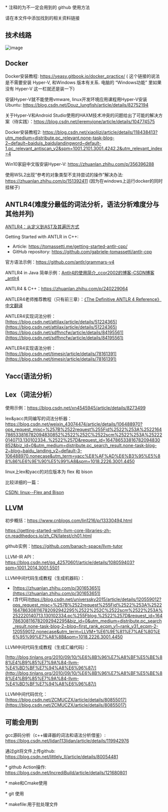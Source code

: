 \* 注释的为不一定会用到的 github 使用方法

请在本文件中添加找到的相关资料链接

## 技术线路

![image](https://user-images.githubusercontent.com/50643137/157364886-6b5ae0b1-e54b-43ca-821e-ee2d9b84c6ed.png)

## Docker

Docker安装教程: https://yeasy.gitbook.io/docker_practice/ ( 这个链接的说法是不需要安装 Hyper-V, 和Windows 版本有关系. 电脑的 “Windows功能” 里如果没有 Hyper-V 这一栏就还是装一下)

安装Hyper-V就不能使用vmware, linux开发环境应用课程用Hyper-V安装Ubuntu: https://blog.csdn.net/Douz_lungfish/article/details/82752194

关于Hyper-V和Android Studio使用的HAXM技术冲突的问题给出了可能的解决方案（待实践）：https://blog.csdn.net/jeremyjone/article/details/104774575

Docker安装教程2: https://blog.csdn.net/xiaoliizi/article/details/118438413?utm_medium=distribute.pc_relevant.none-task-blog-2~default~baidujs_baidulandingword~default-1.pc_relevant_antiscan_v2&spm=1001.2101.3001.4242.2&utm_relevant_index=4

Win10家庭中文版安装Hyper-V: https://zhuanlan.zhihu.com/p/356396288

使用WSL2出现“参考的对象类型不支持尝试的操作”解决办法: https://zhuanlan.zhihu.com/p/151392411 (因为在windows上运行docker的同时挂梯子)

## ANTLR4(难度分最低的词法分析，语法分析难度分与其他并列)

[ANTLR4：从定义到AST及其遍历方式](https://www.cnblogs.com/huaweiyun/p/14334037.html)

Getting Started with ANTLR in C++: 
  - Article: https://tomassetti.me/getting-started-antlr-cpp/
  - GitHub repository: https://github.com/gabriele-tomassetti/antlr-cpp

官方语法示例：https://github.com/antlr/grammars-v4

ANTLR4 in Java 简单示例：[Antlr4的使用简介_ccor2002的博客-CSDN博客_antlr4](https://blog.csdn.net/ccor2002/article/details/101567388?ops_request_misc=%7B%22request%5Fid%22%3A%22164767100616782092952580%22%2C%22scm%22%3A%2220140713.130102334..%22%7D&request_id=164767100616782092952580&biz_id=0&utm_medium=distribute.pc_search_result.none-task-blog-2~all~sobaiduend~default-1-101567388.142^v2^pc_search_result_control_group,143^v4^control&utm_term=ANTLR4&spm=1018.2226.3001.4187)

ANTLR4 & C++：https://zhuanlan.zhihu.com/p/240229064

ANTLER4老师推荐教程（只有前三章）：[《The Definitive ANTLR 4 Reference》中文翻译](https://github.com/W-angler/the-definitive-antlr-4-reference-chs)

ANTLER4实现词法分析：[https://blog.csdn.net/attilax/article/details/51224365](https://blog.csdn.net/attilax/article/details/51224365)       
                    [https://blog.csdn.net/sdfhncfw/article/details/84195561](https://blog.csdn.net/sdfhncfw/article/details/84195561)

ANTLER4实现语法分析：[https://blog.csdn.net/timesir/article/details/78161391](https://blog.csdn.net/timesir/article/details/78161391)


## Yacc(语法分析)



## Lex（词法分析）

使用示例：https://blog.csdn.net/xn4545945/article/details/8273499

lex&yacc共同编写的词法分析器：https://blog.csdn.net/weixin_43074474/article/details/106488970?ops_request_misc=%257B%2522request%255Fid%2522%253A%2522164786533816782094830852%2522%252C%2522scm%2522%253A%252220140713.130102334..%2522%257D&request_id=164786533816782094830852&biz_id=0&utm_medium=distribute.pc_search_result.none-task-blog-2~blog~baidu_landing_v2~default-3-106488970.nonecase&utm_term=yacc%E8%AF%AD%E6%B3%95%E5%88%86%E6%9E%90%E5%99%A8&spm=1018.2226.3001.4450

linux上lex和yacc的对应版本为 flex 和 bison

比较详细的一篇：

[CSDN: linux--Flex and Bison](https://blog.csdn.net/qq_38880380/article/details/99447017?ops_request_misc=%257B%2522request%255Fid%2522%253A%2522164811089716780255239907%2522%252C%2522scm%2522%253A%252220140713.130102334..%2522%257D&request_id=164811089716780255239907&biz_id=0&utm_medium=distribute.pc_search_result.none-task-blog-2~all~sobaiduend~default-2-99447017.142^v3^pc_search_result_control_group,143^v4^control&utm_term=flex+Linux&spm=1018.2226.3001.4187)


## LLVM

初步概括：https://www.cnblogs.com/lin1216/p/13330494.html

https://getting-started-with-llvm-core-libraries-zh-cn.readthedocs.io/zh_CN/latest/ch01.html

github实例：https://github.com/banach-space/llvm-tutor

LLVM-IR API：https://blog.csdn.net/qq_42570601/article/details/108059403?spm=1001.2014.3001.5501

LLVM中间代码生成教程（生成机器码）：

* [https://zhuanlan.zhihu.com/p/301653651](https://zhuanlan.zhihu.com/p/301653651)
* (含代码)https://blog.csdn.net/universsky2015/article/details/120559012?ops_request_misc=%257B%2522request%255Fid%2522%253A%2522164786308116782092942295%2522%252C%2522scm%2522%253A%252220140713.130102334.pc%255Fblog.%2522%257D&request_id=164786308116782092942295&biz_id=0&utm_medium=distribute.pc_search_result.none-task-blog-2~blog~first_rank_ecpm_v1~rank_v31_ecpm-2-120559012.nonecase&utm_term=LLVM+%E6%9E%81%E7%AE%80%E6%95%99%E7%A8%8B&spm=1018.2226.3001.4450

LLVM中间代码生成教程（生成汇编代码）：

 [http://blog.tinlans.org/2010/09/10/%E6%8B%96%E7%A8%BF%E5%BE%88%E4%B9%85%E7%9A%84-llvm-%E4%BD%BF%E7%94%A8%E6%96%87/](http://blog.tinlans.org/2010/09/10/%E6%8B%96%E7%A8%BF%E5%BE%88%E4%B9%85%E7%9A%84-llvm-%E4%BD%BF%E7%94%A8%E6%96%87/)

LLVM中间代码优化：[https://blog.csdn.net/ZCMUCZX/article/details/80855017](https://blog.csdn.net/ZCMUCZX/article/details/80855017)
## 可能会用到

gcc源码分析（c++编译器的词法和语法分析借鉴）: https://blog.csdn.net/lidan113lidan/article/details/119942976

通过git将文件上传github: https://blog.csdn.net/littlely_ll/article/details/80054481

\* github Action操作: https://blog.csdn.net/IncrediBuild/article/details/121680801

\* make和Cmake使用

\* git 使用

\* makefile:用于批处理文件
